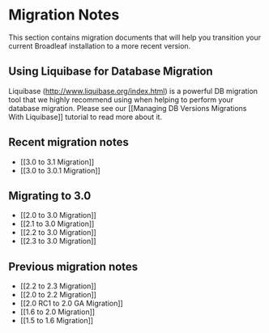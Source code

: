 # Migration Notes

This section contains migration documents that will help you transition your current Broadleaf installation to a more recent version.

## Using Liquibase for Database Migration

Liquibase (http://www.liquibase.org/index.html) is a powerful DB migration tool that we highly recommend using when helping to perform your database migration. Please see our [[Managing DB Versions Migrations With Liquibase]] tutorial to read more about it.

## Recent migration notes

- [[3.0 to 3.1 Migration]]
- [[3.0 to 3.0.1 Migration]]

## Migrating to 3.0

- [[2.0 to 3.0 Migration]]
- [[2.1 to 3.0 Migration]]
- [[2.2 to 3.0 Migration]]
- [[2.3 to 3.0 Migration]]

## Previous migration notes

- [[2.2 to 2.3 Migration]]
- [[2.0 to 2.2 Migration]]
- [[2.0 RC1 to 2.0 GA Migration]]
- [[1.6 to 2.0 Migration]]
- [[1.5 to 1.6 Migration]]
